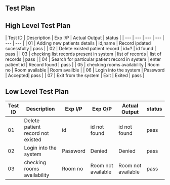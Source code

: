 ## Test Plan

## High Level Test Plan

| Test ID | Description | Exp I/P |	Actual Output | status |
| --- | --- | --- | --- | --- | --- |
| 01 | Adding new patients details  | id,name  | Record ipdated sucessfully | pass |
| 02 | Delete existed  patient  record | id=? | id found | pass | 
| 03 | checking list records present in system | list of records | list of records | pass |
| 04 | Search for particular patient record in system  | enter patient id  | Record found | pass |
| 05 | checking rooms availability | Room no | Room available | Room availble | 
| 06 | Login into the system | Password | Accepted| pass |
| 07 | Exit from the system | Exit |  Exited | pass |


## Low Level Test Plan



| Test ID | Description | Exp I/P | Exp O/P |	Actual Output | status |
| --- | --- | --- | --- | --- | --- |
| 01 | Delete patient record not existed  | id | id not found | id not found | pass |
| 02 | Login into the system | Password | Denied | Denied | pass | 
| 03 | checking rooms availability| Room no | Room not available | Room not available | pass |




